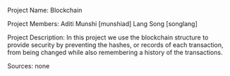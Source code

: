 Project Name: Blockchain

Project Members:
Aditi Munshi [munshiad]
Lang Song [songlang]

Project Description: In this project we use the blockchain structure to
provide security by preventing the hashes, or records of each transaction,
from being changed while also remembering a history of the transactions.

Sources:
none
